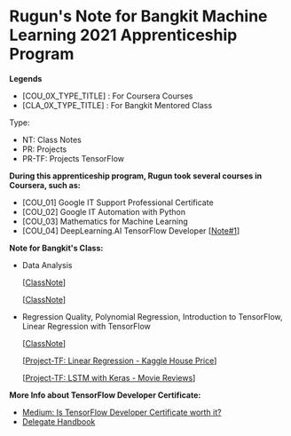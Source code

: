 # Rugun's Note for Bangkit Machine Learning 2021 Apprenticeship Program

**Legends**
* [COU_0X_TYPE_TITLE]    : For Coursera Courses
* [CLA_0X_TYPE_TITLE]    : For Bangkit Mentored Class

Type:
* NT: Class Notes
* PR: Projects
* PR-TF: Projects TensorFlow

**During this apprenticeship program, Rugun took several courses in Coursera, such as:**

* [COU_01] Google IT Support Professional Certificate
* [COU_02] Google IT Automation with Python
* [COU_03] Mathematics for Machine Learning
* [COU_04] DeepLearning.AI TensorFlow Developer [[Note#1](https://github.com/rugunivana/bangkit_practice/blob/main/1.%20Intro%20to%20TensorFlow%20for%20AI:%20NN%2C%20Computer%20Vision%2C%20CNN%2C%20Using%20Real%20World%20Image.ipynb)]

**Note for Bangkit's Class:**
* Data Analysis 

    [[ClassNote](https://github.com/rugunivana/bangkit_practice/blob/main/2_Class_6_Tensorflow_.ipynb)]

    [[ClassNote](https://github.com/rugunivana/bangkit_practice/blob/main/2_Class_6_Tensorflow_.ipynb)]

* Regression Quality, Polynomial Regression, Introduction to TensorFlow, Linear Regression with TensorFlow 

    [[ClassNote](https://github.com/rugunivana/bangkit_practice/blob/main/2_Class_6_Tensorflow_.ipynb)]

    [[Project-TF: Linear Regression - Kaggle House Price](https://github.com/rugunivana/bangkit_practice/blob/main/2_Class_6_Tensorflow_.ipynb)]
    
    [[Project-TF: LSTM with Keras - Movie Reviews](https://github.com/rugunivana/bangkit_practice/blob/main/2_Class_6_Tensorflow_.ipynb)]


**More Info about TensorFlow Developer Certificate:**
* [Medium: Is TensorFlow Developer Certificate worth it?](https://medium.com/analytics-vidhya/is-the-tensorflow-developer-certificate-worth-it-56f597ceea75)
* [Delegate Handbook](https://www.tensorflow.org/extras/cert/TF_Certificate_Candidate_Handbook.pdf)
